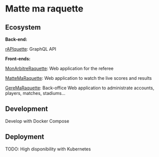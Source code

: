 # Matte ma raquette

## Ecosystem

**Back-end:**

[rAPIquette](https://github.com/poudre-aux-yeux/rapiquette): GraphQL API

**Front-ends:**

[MonArbitreRaquette](https://github.com/poudre-aux-yeux/mon-arbitre-raquette):
Web application for the referee

[MatteMaRaquette](https://github.com/poudre-aux-yeux/ATP_LIVE):
Web application to watch the live scores and results

[GereMaRaquette](https://github.com/poudre-aux-yeux/mon-admin-raquette):
Back-office Web application to administrate accounts, players, matches, stadiums...

## Development

Develop with Docker Compose

## Deployment

TODO: High disponibility with Kubernetes
